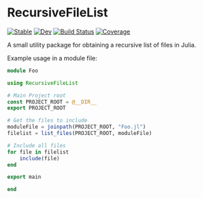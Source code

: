 # RecursiveFileList

[![Stable](https://img.shields.io/badge/docs-stable-blue.svg)](https://fwplatzek.github.io/RecursiveFileList.jl/stable/)
[![Dev](https://img.shields.io/badge/docs-dev-blue.svg)](https://fwplatzek.github.io/RecursiveFileList.jl/dev/)
[![Build Status](https://github.com/fwplatzek/RecursiveFileList.jl/actions/workflows/CI.yml/badge.svg?branch=master)](https://github.com/fwplatzek/RecursiveFileList.jl/actions/workflows/CI.yml?query=branch%3Amaster)
[![Coverage](https://codecov.io/gh/fwplatzek/RecursiveFileList.jl/branch/master/graph/badge.svg)](https://codecov.io/gh/fwplatzek/RecursiveFileList.jl)

A small utility package for obtaining a recursive list of files in Julia.

Example usage in a module file:

```julia
module Foo

using RecursiveFileList

# Main Project root
const PROJECT_ROOT = @__DIR__
export PROJECT_ROOT

# Get the files to include
moduleFile = joinpath(PROJECT_ROOT, "Foo.jl")
filelist = list_files(PROJECT_ROOT, moduleFile)

# Include all files
for file in filelist
    include(file)
end

export main

end
```
